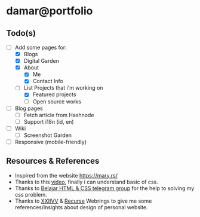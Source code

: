 # damar@portfolio

## Todo(s)

- [ ] Add some pages for:
  - [x] Blogs
  - [x] Digital Garden
  - [x] About
    - [x] Me
    - [x] Contact Info
  - [ ] List Projects that i'm working on
    - [x] Featured projects
    - [ ] Open source works
- [ ] Blog pages
  - [ ] Fetch article from Hashnode
  - [ ] Support i18n (id, en)
- [ ] Wiki
  - [ ] Screenshot Garden
- [ ] Responsive (mobile-friendly)

## Resources & References

- Inspired from the website https://mary.rs/
- Thanks to this [video](https://www.youtube.com/watch?v=yU-euUrE3Bg), finally i can understand basic of css.
- Thanks to [Belajar HTML & CSS telegram group](https://t.me/belajarhtmlcss) for the help to solving my css problem.
- Thanks to [XXIIVV](https://webring.xxiivv.com/) & [Recurse](https://webring.recurse.com/) Webrings to give me some references/insights about design of personal website.